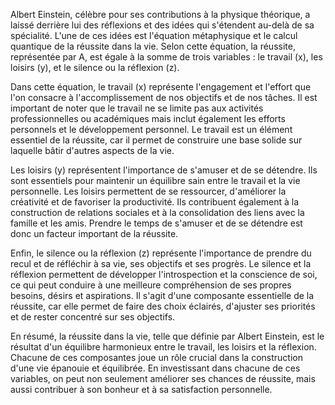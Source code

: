 Albert Einstein, célèbre pour ses contributions à la physique théorique, a laissé derrière lui des réflexions et des idées qui s'étendent au-delà de sa spécialité. L'une de ces idées est l'équation métaphysique et le calcul quantique de la réussite dans la vie. Selon cette équation, la réussite, représentée par A, est égale à la somme de trois variables : le travail (x), les loisirs (y), et le silence ou la réflexion (z).

Dans cette équation, le travail (x) représente l'engagement et l'effort que l'on consacre à l'accomplissement de nos objectifs et de nos tâches. Il est important de noter que le travail ne se limite pas aux activités professionnelles ou académiques mais inclut également les efforts personnels et le développement personnel. Le travail est un élément essentiel de la réussite, car il permet de construire une base solide sur laquelle bâtir d'autres aspects de la vie.

Les loisirs (y) représentent l'importance de s'amuser et de se détendre. Ils sont essentiels pour maintenir un équilibre sain entre le travail et la vie personnelle. Les loisirs permettent de se ressourcer, d'améliorer la créativité et de favoriser la productivité. Ils contribuent également à la construction de relations sociales et à la consolidation des liens avec la famille et les amis. Prendre le temps de s'amuser et de se détendre est donc un facteur important de la réussite.

Enfin, le silence ou la réflexion (z) représente l'importance de prendre du recul et de réfléchir à sa vie, ses objectifs et ses progrès. Le silence et la réflexion permettent de développer l'introspection et la conscience de soi, ce qui peut conduire à une meilleure compréhension de ses propres besoins, désirs et aspirations. Il s'agit d'une composante essentielle de la réussite, car elle permet de faire des choix éclairés, d'ajuster ses priorités et de rester concentré sur ses objectifs.

En résumé, la réussite dans la vie, telle que définie par Albert Einstein, est le résultat d'un équilibre harmonieux entre le travail, les loisirs et la réflexion. Chacune de ces composantes joue un rôle crucial dans la construction d'une vie épanouie et équilibrée. En investissant dans chacune de ces variables, on peut non seulement améliorer ses chances de réussite, mais aussi contribuer à son bonheur et à sa satisfaction personnelle.